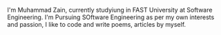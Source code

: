 I'm Muhammad Zain, currently studyiung in FAST University at Software Engineering.
I'm Pursuing SOftware Engineering as per my own interests and passion, I like to code and write poems, articles by myself.
